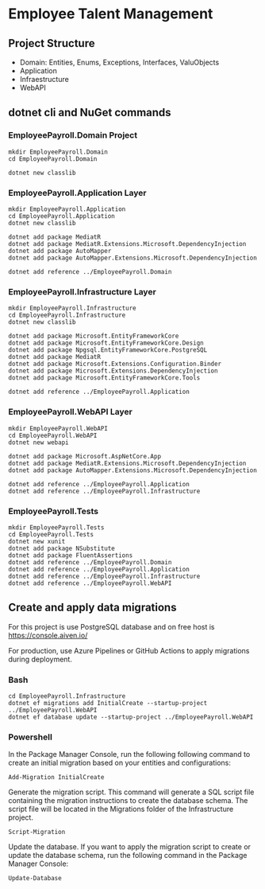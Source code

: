 #  Employee Talent Management

## Project Structure

* Domain: Entities, Enums, Exceptions, Interfaces, ValuObjects
* Application
* Infraestructure
* WebAPI

## dotnet cli and NuGet commands

### EmployeePayroll.Domain Project
```
mkdir EmployeePayroll.Domain
cd EmployeePayroll.Domain

dotnet new classlib
```

### EmployeePayroll.Application Layer
```
mkdir EmployeePayroll.Application
cd EmployeePayroll.Application
dotnet new classlib

dotnet add package MediatR
dotnet add package MediatR.Extensions.Microsoft.DependencyInjection
dotnet add package AutoMapper
dotnet add package AutoMapper.Extensions.Microsoft.DependencyInjection

dotnet add reference ../EmployeePayroll.Domain
```

### EmployeePayroll.Infrastructure Layer
```
mkdir EmployeePayroll.Infrastructure
cd EmployeePayroll.Infrastructure
dotnet new classlib

dotnet add package Microsoft.EntityFrameworkCore
dotnet add package Microsoft.EntityFrameworkCore.Design
dotnet add package Npgsql.EntityFrameworkCore.PostgreSQL
dotnet add package MediatR
dotnet add package Microsoft.Extensions.Configuration.Binder
dotnet add package Microsoft.Extensions.DependencyInjection
dotnet add package Microsoft.EntityFrameworkCore.Tools

dotnet add reference ../EmployeePayroll.Application
```

### EmployeePayroll.WebAPI Layer
```
mkdir EmployeePayroll.WebAPI
cd EmployeePayroll.WebAPI
dotnet new webapi

dotnet add package Microsoft.AspNetCore.App
dotnet add package MediatR.Extensions.Microsoft.DependencyInjection
dotnet add package AutoMapper.Extensions.Microsoft.DependencyInjection

dotnet add reference ../EmployeePayroll.Application
dotnet add reference ../EmployeePayroll.Infrastructure
```

### EmployeePayroll.Tests
```
mkdir EmployeePayroll.Tests
cd EmployeePayroll.Tests
dotnet new xunit
dotnet add package NSubstitute
dotnet add package FluentAssertions
dotnet add reference ../EmployeePayroll.Domain
dotnet add reference ../EmployeePayroll.Application
dotnet add reference ../EmployeePayroll.Infrastructure
dotnet add reference ../EmployeePayroll.WebAPI
```

## Create and apply data migrations

For this project is use PostgreSQL database and on free host is https://console.aiven.io/

For production, use Azure Pipelines or GitHub Actions to apply migrations during deployment.

### Bash
```
cd EmployeePayroll.Infrastructure
dotnet ef migrations add InitialCreate --startup-project ../EmployeePayroll.WebAPI
dotnet ef database update --startup-project ../EmployeePayroll.WebAPI
```

### Powershell

In the Package Manager Console, run the following following command to create an initial migration based on your entities and configurations:
```
Add-Migration InitialCreate
```
Generate the migration script. This command will generate a SQL script file containing the migration instructions to create the database schema. The script file will be located in the Migrations folder of the Infrastructure project.
```
Script-Migration
```
Update the database. If you want to apply the migration script to create or update the database schema, run the following command in the Package Manager Console:
```
Update-Database
```
